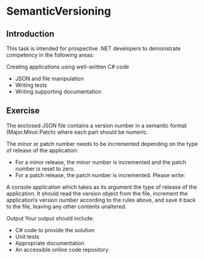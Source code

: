 # SemanticVersioning

## Introduction
This task is intended for prospective .NET developers to demonstrate competency in the following areas:

Creating applications using well-written C# code
- JSON and file manipulation
- Writing tests
- Writing supporting documentation
## Exercise
The enclosed JSON file contains a version number in a semantic format (Major.Minor.Patch) where each part should be numeric.

The minor or patch number needs to be incremented depending on the type of release of the application:

- For a minor release, the minor number is incremented and the patch number is reset to zero.
- For a patch release, the patch number is incremented.
Please write:

A console application which takes as its argument the type of release of the application. It should read the version object from the file, increment the application’s version number according to the rules above, and save it back to the file, leaving any other contents unaltered.

Output
Your output should include:

- C# code to provide the solution
- Unit tests
- Appropriate documentation
- An accessible online code repository
